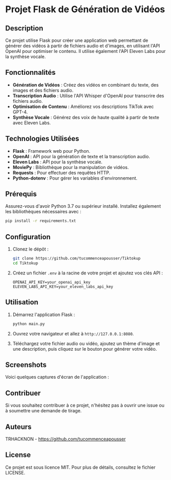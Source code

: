 # Projet Flask de Génération de Vidéos

## Description

Ce projet utilise Flask pour créer une application web permettant de générer des vidéos à partir de fichiers audio et d'images, en utilisant l'API OpenAI pour optimiser le contenu. Il utilise également l'API Eleven Labs pour la synthèse vocale.

## Fonctionnalités

- **Génération de Vidéos** : Créez des vidéos en combinant du texte, des images et des fichiers audio.
- **Transcription Audio** : Utilise l'API Whisper d'OpenAI pour transcrire des fichiers audio.
- **Optimisation de Contenu** : Améliorez vos descriptions TikTok avec GPT-4.
- **Synthèse Vocale** : Générez des voix de haute qualité à partir de texte avec Eleven Labs.

## Technologies Utilisées

- **Flask** : Framework web pour Python.
- **OpenAI** : API pour la génération de texte et la transcription audio.
- **Eleven Labs** : API pour la synthèse vocale.
- **MoviePy** : Bibliothèque pour la manipulation de vidéos.
- **Requests** : Pour effectuer des requêtes HTTP.
- **Python-dotenv** : Pour gérer les variables d'environnement.

## Prérequis

Assurez-vous d'avoir Python 3.7 ou supérieur installé. Installez également les bibliothèques nécessaires avec :

```bash
pip install -r requirements.txt
```

## Configuration

1. Clonez le dépôt :

    ```bash
    git clone https://github.com/tucommenceapousser/Tiktokup
    cd Tiktokup
    ```

2. Créez un fichier `.env` à la racine de votre projet et ajoutez vos clés API :

    ```plaintext
    OPENAI_API_KEY=your_openai_api_key
    ELEVEN_LABS_API_KEY=your_eleven_labs_api_key
    ```

## Utilisation

1. Démarrez l'application Flask :

    ```bash
    python main.py
    ```

2. Ouvrez votre navigateur et allez à `http://127.0.0.1:8080`.

3. Téléchargez votre fichier audio ou vidéo, ajoutez un thème d'image et une description, puis cliquez sur le bouton pour générer votre vidéo.

## Screenshots

Voici quelques captures d'écran de l'application :

## Contribuer

Si vous souhaitez contribuer à ce projet, n'hésitez pas à ouvrir une issue ou à soumettre une demande de tirage.

## Auteurs

TRHACKNON - https://github.com/tucommenceapousser

## License

Ce projet est sous licence MIT. Pour plus de détails, consultez le fichier LICENSE.
